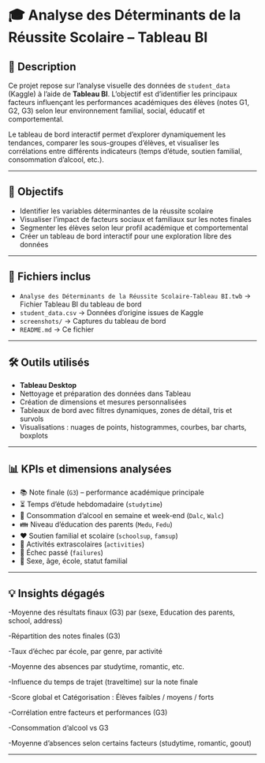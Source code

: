 # 🎓 Analyse des Déterminants de la Réussite Scolaire – Tableau BI

## 🧾 Description

Ce projet repose sur l’analyse visuelle des données de `student_data` (Kaggle) à l’aide de **Tableau BI**. L’objectif est d’identifier les principaux facteurs influençant les performances académiques des élèves (notes G1, G2, G3) selon leur environnement familial, social, éducatif et comportemental.

Le tableau de bord interactif permet d’explorer dynamiquement les tendances, comparer les sous-groupes d’élèves, et visualiser les corrélations entre différents indicateurs (temps d’étude, soutien familial, consommation d’alcool, etc.).

---

## 🎯 Objectifs

- Identifier les variables déterminantes de la réussite scolaire
- Visualiser l’impact de facteurs sociaux et familiaux sur les notes finales
- Segmenter les élèves selon leur profil académique et comportemental
- Créer un tableau de bord interactif pour une exploration libre des données

---

## 📁 Fichiers inclus

- `Analyse des Déterminants de la Réussite Scolaire-Tableau BI.twb` → Fichier Tableau BI du tableau de bord
- `student_data.csv` → Données d’origine issues de Kaggle
- `screenshots/` → Captures du tableau de bord
- `README.md` → Ce fichier

---

## 🛠️ Outils utilisés

- **Tableau Desktop**
- Nettoyage et préparation des données dans Tableau
- Création de dimensions et mesures personnalisées
- Tableaux de bord avec filtres dynamiques, zones de détail, tris et survols
- Visualisations : nuages de points, histogrammes, courbes, bar charts, boxplots

---

## 📊 KPIs et dimensions analysées

- 📚 Note finale (`G3`) – performance académique principale
- ⏳ Temps d’étude hebdomadaire (`studytime`)
- 🍺 Consommation d’alcool en semaine et week-end (`Dalc`, `Walc`)
- 👪 Niveau d’éducation des parents (`Medu`, `Fedu`)
- ❤️ Soutien familial et scolaire (`schoolsup`, `famsup`)
- 🏫 Activités extrascolaires (`activities`)
- 🔁 Échec passé (`failures`)
- 👤 Sexe, âge, école, statut familial

---

## 💡 Insights dégagés
-Moyenne des résultats finaux (G3) par (sexe, Education des parents, school, address)

-Répartition des notes finales (G3)

-Taux d’échec par école, par genre, par activité

-Moyenne des absences par studytime, romantic, etc.

-Influence du temps de trajet (traveltime) sur la note finale

-Score global et Catégorisation : Élèves faibles / moyens / forts

-Corrélation entre facteurs et performances (G3)

-Consommation d’alcool vs G3

-Moyenne d’absences selon certains facteurs (studytime, romantic, goout)



---
